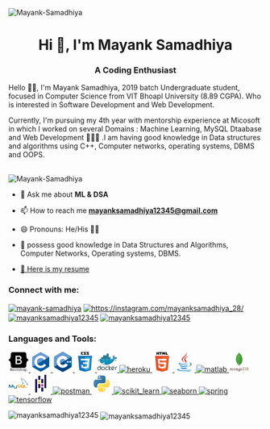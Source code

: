 <img src="https://user-images.githubusercontent.com/75272692/207870742-11db3804-35b4-4591-8ee5-466e5b005c41.png" alt="Mayank-Samadhiya" /> </p>

<h1 align="center">Hi 👋, I'm Mayank Samadhiya</h1>
<h3 align="center">A Coding Enthusiast</h3>

Hello 👋🏻, I'm Mayank Samadhiya, 2019 batch Undergraduate student, focused in Computer Science from VIT Bhoapl University (8.89 CGPA). Who is interested in Software Development and Web Development.

Currently, I'm pursuing my 4th year with mentorship experience at Micosoft in which I worked on several Domains : Machine Learning, MySQL Dtaabase and Web Development 👨🏻‍💻 .I am having good knowledge in Data structures and algorithms using C++, Computer networks, operating systems, DBMS and OOPS. <br> <br>



<p align="left"> <img src="https://komarev.com/ghpvc/?username=mayanksamadhiya12345&label=Profile%20views&color=0e75b6&style=flat" alt="Mayank-Samadhiya" /> </p>

- 💬 Ask me about **ML & DSA**

- 📫 How to reach me **mayanksamadhiya12345@gmail.com**

- 😄 Pronouns: He/His 👦🏻

- 💬 possess good knowledge in Data Structures and Algorithms, Computer Networks, Operating systems, DBMS.

- [📄 Here is my resume](https://drive.google.com/file/d/13QRU5hXKAA3UEmGAfPo_LkJgnHl0sFuF/view?usp=sharing)


<h3 align="left">Connect with me:</h3>
<p align="left">
<a href="https://www.linkedin.com/in/mayank-samadhiya-6827301a7/" target="blank"><img align="center" src="https://raw.githubusercontent.com/rahuldkjain/github-profile-readme-generator/master/src/images/icons/Social/linked-in-alt.svg" alt="mayank-samadhiya" height="30" width="40" /></a>
<a href="https://instagram.com/mayanksamadhiya_28/" target="blank"><img align="center" src="https://raw.githubusercontent.com/rahuldkjain/github-profile-readme-generator/master/src/images/icons/Social/instagram.svg" alt="https://instagram.com/mayanksamadhiya_28/" height="30" width="40" /></a>
<a href="https://leetcode.com/mayanksamadhiya12345/" target="blank"><img align="center" src="https://raw.githubusercontent.com/rahuldkjain/github-profile-readme-generator/master/src/images/icons/Social/leet-code.svg" alt="mayanksamadhiya12345" height="30" width="40" /></a>
<a href="https://auth.geeksforgeeks.org/user/mayanksamadhiya12345/profile" target="blank"><img align="center" src="https://raw.githubusercontent.com/rahuldkjain/github-profile-readme-generator/master/src/images/icons/Social/geeks-for-geeks.svg" alt="mayanksamadhiya12345" height="30" width="40" /></a>
</p>

<h3 align="left">Languages and Tools:</h3>
<p align="left"> <a href="https://getbootstrap.com" target="_blank" rel="noreferrer"> <img src="https://raw.githubusercontent.com/devicons/devicon/master/icons/bootstrap/bootstrap-plain-wordmark.svg" alt="bootstrap" width="40" height="40"/> </a> <a href="https://www.cprogramming.com/" target="_blank" rel="noreferrer"> <img src="https://raw.githubusercontent.com/devicons/devicon/master/icons/c/c-original.svg" alt="c" width="40" height="40"/> </a> <a href="https://www.w3schools.com/cpp/" target="_blank" rel="noreferrer"> <img src="https://raw.githubusercontent.com/devicons/devicon/master/icons/cplusplus/cplusplus-original.svg" alt="cplusplus" width="40" height="40"/> </a> <a href="https://www.w3schools.com/css/" target="_blank" rel="noreferrer"> <img src="https://raw.githubusercontent.com/devicons/devicon/master/icons/css3/css3-original-wordmark.svg" alt="css3" width="40" height="40"/> <a href="https://www.docker.com/" target="_blank" rel="noreferrer"> <img src="https://raw.githubusercontent.com/devicons/devicon/master/icons/docker/docker-original-wordmark.svg" alt="docker" width="40" height="40"/> </a> <a href="https://heroku.com" target="_blank" rel="noreferrer"> <img src="https://www.vectorlogo.zone/logos/heroku/heroku-icon.svg" alt="heroku" width="40" height="40"/> </a> <a href="https://www.w3.org/html/" target="_blank" rel="noreferrer"> <img src="https://raw.githubusercontent.com/devicons/devicon/master/icons/html5/html5-original-wordmark.svg" alt="html5" width="40" height="40"/> </a> <a href="https://www.java.com" target="_blank" rel="noreferrer"> <img src="https://raw.githubusercontent.com/devicons/devicon/master/icons/java/java-original.svg" alt="java" width="40" height="40"/> </a> <a href="https://www.mathworks.com/" target="_blank" rel="noreferrer"> <img src="https://upload.wikimedia.org/wikipedia/commons/2/21/Matlab_Logo.png" alt="matlab" width="40" height="40"/> </a> <a href="https://www.mongodb.com/" target="_blank" rel="noreferrer"> <img src="https://raw.githubusercontent.com/devicons/devicon/master/icons/mongodb/mongodb-original-wordmark.svg" alt="mongodb" width="40" height="40"/> </a> <a href="https://www.mysql.com/" target="_blank" rel="noreferrer"> <img src="https://raw.githubusercontent.com/devicons/devicon/master/icons/mysql/mysql-original-wordmark.svg" alt="mysql" width="40" height="40"/> </a> <a href="https://pandas.pydata.org/" target="_blank" rel="noreferrer"> <img src="https://raw.githubusercontent.com/devicons/devicon/2ae2a900d2f041da66e950e4d48052658d850630/icons/pandas/pandas-original.svg" alt="pandas" width="40" height="40"/> </a> <a href="https://postman.com" target="_blank" rel="noreferrer"> <img src="https://www.vectorlogo.zone/logos/getpostman/getpostman-icon.svg" alt="postman" width="40" height="40"/> </a> <a href="https://www.python.org" target="_blank" rel="noreferrer"> <img src="https://raw.githubusercontent.com/devicons/devicon/master/icons/python/python-original.svg" alt="python" width="40" height="40"/> </a> <a href="https://scikit-learn.org/" target="_blank" rel="noreferrer"> <img src="https://upload.wikimedia.org/wikipedia/commons/0/05/Scikit_learn_logo_small.svg" alt="scikit_learn" width="40" height="40"/> </a> <a href="https://seaborn.pydata.org/" target="_blank" rel="noreferrer"> <img src="https://seaborn.pydata.org/_images/logo-mark-lightbg.svg" alt="seaborn" width="40" height="40"/> </a> </a> <a href="https://spring.io/" target="_blank" rel="noreferrer"> <img src="https://www.vectorlogo.zone/logos/springio/springio-icon.svg" alt="spring" width="40" height="40"/> </a> <a href="https://www.tensorflow.org" target="_blank" rel="noreferrer"> <img src="https://www.vectorlogo.zone/logos/tensorflow/tensorflow-icon.svg" alt="tensorflow" width="40" height="40"/> </a> </p>
<p>
  
<img align="left" src="https://github-readme-stats.vercel.app/api/top-langs?username=mayanksamadhiya12345&show_icons=true&locale=en&layout=compact" alt="mayanksamadhiya12345" /></p>

<p>&nbsp;<img align="center" src="https://github-readme-stats.vercel.app/api?username=mayanksamadhiya12345&show_icons=true&locale=en" alt="mayanksamadhiya12345" /></p>
